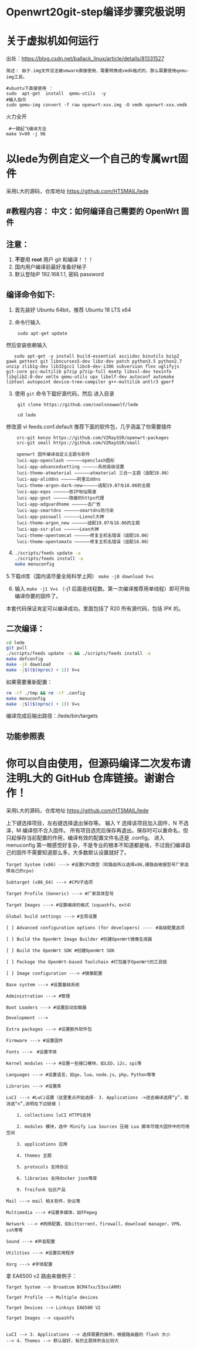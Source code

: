 # Openwrt20git-step编译步骤究极说明

#  关于虚拟机如何运行 
出处：https://blog.csdn.net/ballack_linux/article/details/81331527

    简述： 由于.img文件没法被vmware直接使用，需要转换成vmdk格式的，那么需要使用qemu-img工具。

    #ubuntu下直接使用 ：    
    sudo  apt-get  install  qemu-utils  -y
    #输入指令
    sudo qemu-img convert -f raw openwrt-xxx.img -O vmdk openwrt-xxx.vmdk

火力全开

     #一键起飞编译方法
    make V=99 -j 96  

# 以lede为例自定义一个自己的专属wrt固件
采用L大的源码，仓库地址
https://github.com/HTSMAIL/lede

#教程内容：
中文：如何编译自己需要的 OpenWrt 固件
-
注意：
-
1. **不**要用 **root** 用户 git 和编译！！！
2. 国内用户编译前最好准备好梯子
3. 默认登陆IP 192.168.1.1, 密码 password

编译命令如下:
-
1. 首先装好 Ubuntu 64bit，推荐  Ubuntu  18 LTS x64

2. 命令行输入 

        sudo apt-get update 

然后安装依赖输入

       sudo apt-get -y install build-essential asciidoc binutils bzip2 gawk gettext git libncurses5-dev libz-dev patch python3.5 python2.7 unzip zlib1g-dev lib32gcc1 libc6-dev-i386 subversion flex uglifyjs git-core gcc-multilib p7zip p7zip-full msmtp libssl-dev texinfo libglib2.0-dev xmlto qemu-utils upx libelf-dev autoconf automake libtool autopoint device-tree-compiler g++-multilib antlr3 gperf


3. 使用 `git` 命令下载好源代码，然后  进入目录
        
        git clone https://github.com/coolsnowwolf/lede

        cd lede
修改源
        vi feeds.conf.default
推荐下面的软件包，几乎涵盖了你需要插件

        src-git kenzo https://github.com/V2RaySSR/openwrt-packages
        src-git small https://github.com/V2RaySSR/small

        openwrt 固件编译自定义主题与软件
        luci-app-openclash ——————openclash图形
        luci-app-advancedsetting ——————系统高级设置
        luci-theme-atmaterial ——————atmaterial 三合一主题（适配18.06）
        luci-app-aliddns ——————阿里云ddns
        luci-theme-argon-dark-new——————适配19.07与18.06的主题
        luci-app-eqos ——————依IP地址限速
        luci-app-gost ——————隐蔽的https代理
        luci-app-adguardhome ——————去广告
        luci-app-smartdns ——————smartdns防污染
        luci-app-passwall ——————Lienol大神
        luci-theme-argon_new ——————适配19.07与18.06的主题
        luci-app-ssr-plus ——————Lean大神
        luci-theme-opentomcat ——————修复主机名错误（适配18.06）
        luci-theme-opentomato ——————修复主机名错误（适配18.06）

4. ```bash
   ./scripts/feeds update -a
   ./scripts/feeds install -a
   make menuconfig
   ```

5.下载dl库（国内请尽量全局科学上网）
`make -j8 download V=s` 


6. 输入 `make -j1 V=s` （-j1 后面是线程数。第一次编译推荐用单线程）即可开始编译你要的固件了。

本套代码保证肯定可以编译成功。里面包括了 R20 所有源代码，包括 IPK 的。



二次编译：
-

```bash
cd lede
git pull
./scripts/feeds update -a && ./scripts/feeds install -a
make defconfig
make -j8 download
make -j$(($(nproc) + 1)) V=s
```

如果需要重新配置：
```bash
rm -rf ./tmp && rm -rf .config
make menuconfig
make -j$(($(nproc) + 1)) V=s
```

编译完成后输出路径：/lede/bin/targets

功能参照表
-


你可以自由使用，但源码编译二次发布请注明L大的 GitHub 仓库链接。谢谢合作！
=  
采用L大的源码，仓库地址
https://github.com/HTSMAIL/lede

上下键选择项目，左右键选择退出保存等。
输入 Y 选择该项目加入固件，N 不选泽，M 编译但不合入固件。
所有项目选完后保存再退出。保存时可以重命名，但只起保存当前配置的作用，编译有效的配置文件名还是 .config。
进入 menuconfig 第一眼感觉好复杂，不是专业的根本不知道都是啥，不过我们编译自己的固件不需要知道那么多，大多数默认设置就好了。

    Target System (x86) ---> #设置CPU类型（软路由所以选择x86,硬路由根据型号厂家选择自己的cpu)

    Subtarget (x86_64) ---> #CPU子选项

    Target Profile (Generic) ---> #厂家具体型号

    Target Images ---> #设置编译的格式（squashfs，ext4）

    Global build settings ---> #全局设置

    [ ] Advanced configuration options (for developers) ---- #高级配置选项

    [ ] Build the OpenWrt Image Builder #创建OpenWrt镜像生成器

    [ ] Build the OpenWrt SDK #创建OpenWrt SDK

    [ ] Package the OpenWrt-based Toolchain #打包基于OpenWrt的工具链

    [ ] Image configuration ---> #镜像配置

    Base system ---> #设置基础系统

    Administration ---> #管理

    Boot Loaders ---> #设置启动加载器

    Development --->

    Extra packages ---> #设置额外软件包

    Firmware ---> #设置固件

    Fonts --->　#设置字体

    Kernel modules ---> #设置一些接口模块，如LED，i2c，spi等

    Languages ---> #设置语言，如go，lua，node.js，php，Python等等

    Libraries ---> #设置库

    LuCI ---> #LuCi设置（这里重点开始选择- 3. Applications ->进去编译选择“y”，取消选“n”,说明在下边链接 ）

        1. collections luCI HTTPS支持 

        2. modules 模块，选中 Minify Lua Sources 压缩 Lua 脚本可增大固件中的可用空间

        3. applications 应用

        4. themes 主题

        5. protocols 支持协议

        6. libraries 支持docker json等库

        9. freifunk 社区产品

    Mail ---> mail 相关软件，协议等

    Multimedia ---> #设置多媒体，如FFmpeg

    Network ---> #网络配置，如bittorrent，firewall，download manager，VPN，ssh等等

    Sound ---> #声音配置

    Utilities ---> #设置实用程序

    Xorg ---> #字体配置

  拿 EA6500 v2 路由来做例子：

    Target System --> Broadcom BCM47xx/53xx(ARM)

    Target Profile --> Multiple devices

    Target Devices --> Linksys EA6500 V2

    Target Images --> squashfs


    LuCI --> 3. Applications --> 选择需要的插件，根据路由器的 flash 大小
    --> 4. Themes --> 默认就好，有的主题体积会比较大

